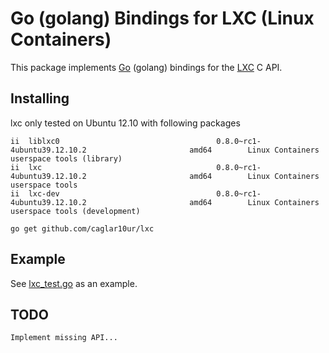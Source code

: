# Go (golang) Bindings for LXC (Linux Containers)

This package implements [Go](http://golang.org) (golang) bindings for the [LXC](http://lxc.sourceforge.net/) C API.

## Installing

lxc only tested on Ubuntu 12.10 with following packages

```
ii  liblxc0                                   0.8.0~rc1-4ubuntu39.12.10.2                       amd64        Linux Containers userspace tools (library)
ii  lxc                                       0.8.0~rc1-4ubuntu39.12.10.2                       amd64        Linux Containers userspace tools
ii  lxc-dev                                   0.8.0~rc1-4ubuntu39.12.10.2                       amd64        Linux Containers userspace tools (development)
```

    go get github.com/caglar10ur/lxc

## Example

See [lxc_test.go](https://github.com/caglar10ur/lxc/blob/master/lxc_test.go) as an example.

## TODO

    Implement missing API...

